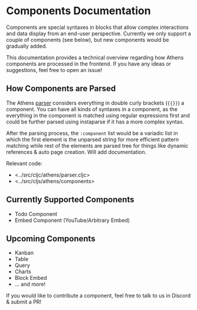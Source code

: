 # Components Documentation

Components are special syntaxes in blocks that allow complex interactions and data display from an end-user perspective. Currently we only support a couple of components \(see below\), but new components would be gradually added.

This documentation provides a technical overview regarding how Athens components are processed in the frontend. If you have any ideas or suggestions, feel free to open an issue!

## How Components are Parsed

The Athens [parser]() considers everything in double curly brackets \(`{{}}`\) a component. You can have all kinds of syntaxes in a component, as the everything in the component is matched using regular expressions first and could be further parsed using instaparse if it has a more complex syntax.

After the parsing process, the `:component` list would be a variadic list in which the first element is the unparsed string for more efficient pattern matching while rest of the elements are parsed tree for things like dynamic references & auto page creation. Will add documentation.

Relevant code:

* &lt;../src/cljc/athens/parser.cljc&gt;
* &lt;../src/cljs/athens/components&gt;

## Currently Supported Components

* Todo Component
* Embed Component \(YouTube/Arbitrary Embed\)

## Upcoming Components

* Kanban
* Table
* Query
* Charts
* Block Embed
* ... and more!

If you would like to contribute a component, feel free to talk to us in Discord & submit a PR!

